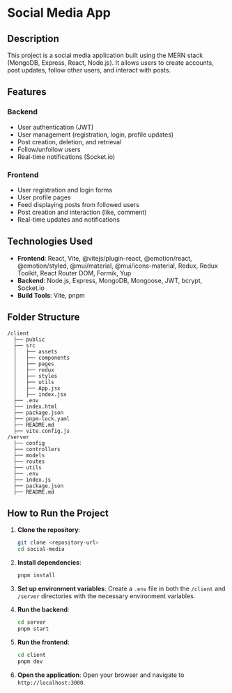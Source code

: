 # Social Media App

## Description

This project is a social media application built using the MERN stack (MongoDB, Express, React, Node.js). It allows users to create accounts, post updates, follow other users, and interact with posts.

## Features

### Backend

- User authentication (JWT)
- User management (registration, login, profile updates)
- Post creation, deletion, and retrieval
- Follow/unfollow users
- Real-time notifications (Socket.io)

### Frontend

- User registration and login forms
- User profile pages
- Feed displaying posts from followed users
- Post creation and interaction (like, comment)
- Real-time updates and notifications

## Technologies Used

- **Frontend**: React, Vite, @vitejs/plugin-react, @emotion/react, @emotion/styled, @mui/material, @mui/icons-material, Redux, Redux Toolkit, React Router DOM, Formik, Yup
- **Backend**: Node.js, Express, MongoDB, Mongoose, JWT, bcrypt, Socket.io
- **Build Tools**: Vite, pnpm

## Folder Structure

```
/client
  ├── public
  ├── src
  │   ├── assets
  │   ├── components
  │   ├── pages
  │   ├── redux
  │   ├── styles
  │   ├── utils
  │   ├── App.jsx
  │   ├── index.jsx
  ├── .env
  ├── index.html
  ├── package.json
  ├── pnpm-lock.yaml
  ├── README.md
  ├── vite.config.js
/server
  ├── config
  ├── controllers
  ├── models
  ├── routes
  ├── utils
  ├── .env
  ├── index.js
  ├── package.json
  ├── README.md
```

## How to Run the Project

1. **Clone the repository**:

   ```sh
   git clone <repository-url>
   cd social-media
   ```

2. **Install dependencies**:

   ```sh
   pnpm install
   ```

3. **Set up environment variables**:
   Create a `.env` file in both the `/client` and `/server` directories with the necessary environment variables.

4. **Run the backend**:

   ```sh
   cd server
   pnpm start
   ```

5. **Run the frontend**:

   ```sh
   cd client
   pnpm dev
   ```

6. **Open the application**:
   Open your browser and navigate to `http://localhost:3000`.
